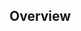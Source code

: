 [logo]: (https://github.com/JulianoCP/SanctumAbyssus/assets/git/SanctumAbyssusLogo.png)

## Overview
